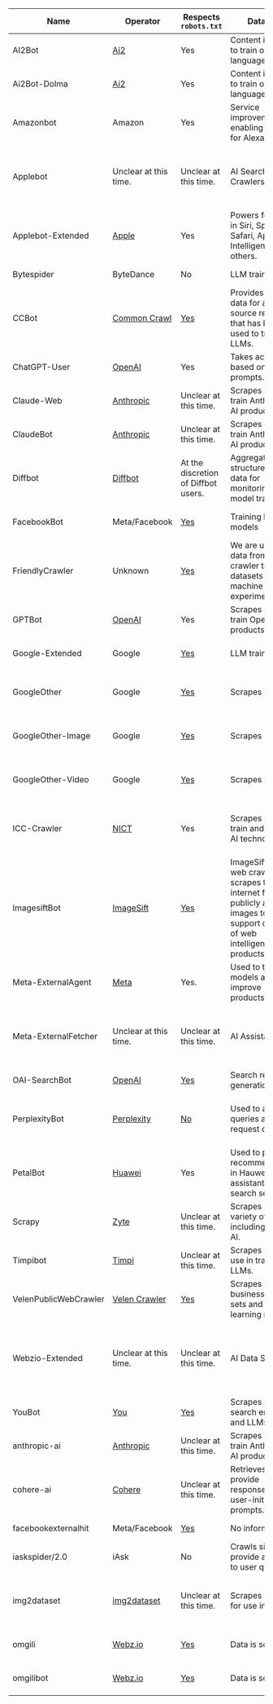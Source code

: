 | Name | Operator | Respects `robots.txt` | Data use | Visit regularity | Description |
|-----|----------|-----------------------|----------|------------------|-------------|
| AI2Bot | [Ai2](https://allenai.org/crawler) | Yes | Content is used to train open language models. | No information. provided. | Explores 'certain domains' to find web content. | 
| Ai2Bot-Dolma | [Ai2](https://allenai.org/crawler) | Yes | Content is used to train open language models. | No information. provided. | Explores 'certain domains' to find web content. | 
| Amazonbot | Amazon | Yes | Service improvement and enabling answers for Alexa users. | No information. provided. | Includes references to crawled website when surfacing answers via Alexa; does not clearly outline other uses. | 
| Applebot | Unclear at this time. | Unclear at this time. | AI Search Crawlers | Unclear at this time. | Applebot is a web crawler used by Apple to index search results that allow the Siri AI Assistant to answer user questions. Siri's answers normally contain references to the website. More info can be found at https://darkvisitors.com/agents/agents/applebot | 
| Applebot-Extended | [Apple](https://support.apple.com/en-us/119829#datausage) | Yes | Powers features in Siri, Spotlight, Safari, Apple Intelligence, and others. | Unclear at this time. | Apple has a secondary user agent, Applebot-Extended ... [that is] used to train Apple's foundation models powering generative AI features across Apple products, including Apple Intelligence, Services, and Developer Tools. | 
| Bytespider | ByteDance | No | LLM training. | Unclear at this time. | Downloads data to train LLMS, including ChatGPT competitors. | 
| CCBot | [Common Crawl](https://commoncrawl.org) | [Yes](https://commoncrawl.org/ccbot) | Provides crawl data for an open source repository that has been used to train LLMs. | Unclear at this time. | Sources data that is made openly available and is used to train AI models. | 
| ChatGPT-User | [OpenAI](https://openai.com) | Yes | Takes action based on user prompts. | Only when prompted by a user. | Used by plugins in ChatGPT to answer queries based on user input. | 
| Claude-Web | [Anthropic](https://www.anthropic.com) | Unclear at this time. | Scrapes data to train Anthropic's AI products. | No information. provided. | Scrapes data to train LLMs and AI products offered by Anthropic. | 
| ClaudeBot | [Anthropic](https://www.anthropic.com) | Unclear at this time. | Scrapes data to train Anthropic's AI products. | No information. provided. | Scrapes data to train LLMs and AI products offered by Anthropic. | 
| Diffbot | [Diffbot](https://www.diffbot.com/) | At the discretion of Diffbot users. | Aggregates structured web data for monitoring and AI model training. | Unclear at this time. | Diffbot is an application used to parse web pages into structured data; this data is used for monitoring or AI model training. | 
| FacebookBot | Meta/Facebook | [Yes](https://developers.facebook.com/docs/sharing/bot/) | Training language models | Up to 1 page per second | Officially used for training Meta "speech recognition technology," unknown if used to train Meta AI specifically. | 
| FriendlyCrawler | Unknown | [Yes](https://imho.alex-kunz.com/2024/01/25/an-update-on-friendly-crawler) | We are using the data from the crawler to build datasets for machine learning experiments. | Unclear at this time. | Unclear who the operator is; but data is used for training/machine learning. | 
| GPTBot | [OpenAI](https://openai.com) | Yes | Scrapes data to train OpenAI's products. | No information. | Data is used to train current and future models, removed paywalled data, PII and data that violates the company's policies. | 
| Google-Extended | Google | [Yes](https://developers.google.com/search/docs/crawling-indexing/overview-google-crawlers) | LLM training. | No information. | Used to train Gemini and Vertex AI generative APIs. Does not impact a site's inclusion or ranking in Google Search. | 
| GoogleOther | Google | [Yes](https://developers.google.com/search/docs/crawling-indexing/overview-google-crawlers) | Scrapes data. | No information. | "Used by various product teams for fetching publicly accessible content from sites. For example, it may be used for one-off crawls for internal research and development." | 
| GoogleOther-Image | Google | [Yes](https://developers.google.com/search/docs/crawling-indexing/overview-google-crawlers) | Scrapes data. | No information. | "Used by various product teams for fetching publicly accessible content from sites. For example, it may be used for one-off crawls for internal research and development." | 
| GoogleOther-Video | Google | [Yes](https://developers.google.com/search/docs/crawling-indexing/overview-google-crawlers) | Scrapes data. | No information. | "Used by various product teams for fetching publicly accessible content from sites. For example, it may be used for one-off crawls for internal research and development." | 
| ICC-Crawler | [NICT](https://nict.go.jp) | Yes | Scrapes data to train and support AI technologies. | No information. | Use the collected data for artificial intelligence technologies; provide data to third parties, including commercial companies; those companies can use the data for their own business. | 
| ImagesiftBot | [ImageSift](https://imagesift.com) | [Yes](https://imagesift.com/about) | ImageSiftBot is a web crawler that scrapes the internet for publicly available images to support our suite of web intelligence products | No information. | Once images and text are downloaded from a webpage, ImageSift analyzes this data from the page and stores the information in an index. Our web intelligence products use this index to enable search and retrieval of similar images. | 
| Meta-ExternalAgent | [Meta](https://developers.facebook.com/docs/sharing/webmasters/web-crawlers) | Yes. | Used to train models and improve products. | No information. | "The Meta-ExternalAgent crawler crawls the web for use cases such as training AI models or improving products by indexing content directly." | 
| Meta-ExternalFetcher | Unclear at this time. | Unclear at this time. | AI Assistants | Unclear at this time. | Meta-ExternalFetcher is dispatched by Meta AI products in response to user prompts, when they need to fetch an individual links. More info can be found at https://darkvisitors.com/agents/agents/meta-externalfetcher | 
| OAI-SearchBot | [OpenAI](https://openai.com) | [Yes](https://platform.openai.com/docs/bots) | Search result generation. | No information. | Crawls sites to surface as results in SearchGPT. | 
| PerplexityBot | [Perplexity](https://www.perplexity.ai/) | [No](https://www.macstories.net/stories/wired-confirms-perplexity-is-bypassing-efforts-by-websites-to-block-its-web-crawler/) | Used to answer queries at the request of users. | Takes action based on user prompts. | Operated by Perplexity to obtain results in response to user queries. | 
| PetalBot | [Huawei](https://huawei.com/) | Yes | Used to provide recommendations in Hauwei assistant and AI search services. | No explicit frequency provided. | Operated by Huawei to provide search and AI assistant services. | 
| Scrapy | [Zyte](https://www.zyte.com) | Unclear at this time. | Scrapes data a variety of uses including training AI. | No information. | "AI and machine learning applications often need large amounts of quality data, and web data extraction is a fast, efficient way to build structured data sets." | 
| Timpibot | [Timpi](https://timpi.io) | Unclear at this time. | Scrapes data for use in training LLMs. | No information. | Makes data available for training AI models. | 
| VelenPublicWebCrawler | [Velen Crawler](https://velen.io) | [Yes](https://velen.io) | Scrapes data for business data sets and machine learning models. | No information. | "Our goal with this crawler is to build business datasets and machine learning models to better understand the web." | 
| Webzio-Extended | Unclear at this time. | Unclear at this time. | AI Data Scrapers | Unclear at this time. | Webzio-Extended is a web crawler used by Webz.io to maintain a repository of web crawl data that it sells to other companies, including those using it to train AI models. More info can be found at https://darkvisitors.com/agents/agents/webzio-extended | 
| YouBot | [You](https://about.you.com/youchat/) | [Yes](https://about.you.com/youbot/) | Scrapes data for search engine and LLMs. | No information. | Retrieves data used for You.com web search engine and LLMs. | 
| anthropic-ai | [Anthropic](https://www.anthropic.com) | Unclear at this time. | Scrapes data to train Anthropic's AI products. | No information. provided. | Scrapes data to train LLMs and AI products offered by Anthropic. | 
| cohere-ai | [Cohere](https://cohere.com) | Unclear at this time. | Retrieves data to provide responses to user-initiated prompts. | Takes action based on user prompts. | Retrieves data based on user prompts. | 
| facebookexternalhit | Meta/Facebook | [Yes](https://developers.facebook.com/docs/sharing/bot/) | No information. | Unclear at this time. | Unclear at this time. | 
| iaskspider/2.0 | iAsk | No | Crawls sites to provide answers to user queries. | Unclear at this time. | Used to provide answers to user queries. | 
| img2dataset | [img2dataset](https://github.com/rom1504/img2dataset) | Unclear at this time. | Scrapes images for use in LLMs. | At the discretion of img2dataset users. | Downloads large sets of images into datasets for LLM training or other purposes. | 
| omgili | [Webz.io](https://webz.io/) | [Yes](https://webz.io/blog/web-data/what-is-the-omgili-bot-and-why-is-it-crawling-your-website/) | Data is sold. | No information. | Crawls sites for APIs used by Hootsuite, Sprinklr, NetBase, and other companies. Data also sold for research purposes or LLM training. | 
| omgilibot | [Webz.io](https://webz.io/) | [Yes](https://web.archive.org/web/20170704003301/http://omgili.com/Crawler.html) | Data is sold. | No information. | Legacy user agent initially used for Omgili search engine. Unknown if still used, `omgili` agent still used by Webz.io. | 
